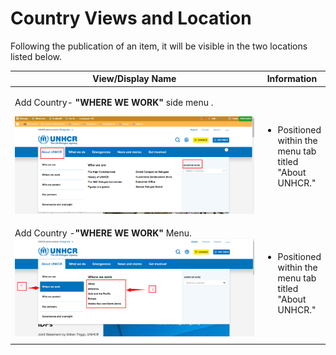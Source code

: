 # Country Views and Location

Following the publication of an item, it will be visible in the two locations listed below.

<table><thead><tr><th width="438">View/Display Name</th><th>Information</th></tr></thead><tbody><tr><td><p>Add Country- <strong>"WHERE WE WORK"</strong> side menu .</p><p><img src="../../../../drupal-platform-docs/.gitbook/assets/image (72).png" alt="" data-size="original"></p></td><td><p><br></p><ul><li>Positioned within the menu tab titled "About UNHCR."</li></ul><p><br></p></td></tr><tr><td>Add Country -<strong>"WHERE WE WORK"</strong> Menu.<br><img src="../../../../drupal-platform-docs/.gitbook/assets/image (75).png" alt=""></td><td><ul><li>Positioned within the menu tab titled "About UNHCR."</li></ul></td></tr><tr><td></td><td></td></tr></tbody></table>
